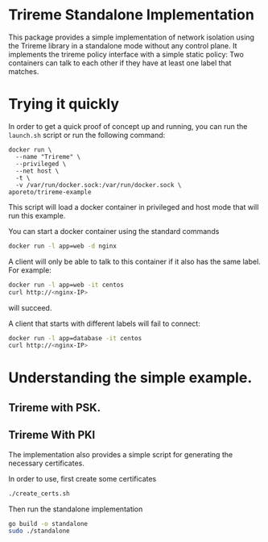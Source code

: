 # Trireme Standalone Implementation

This package provides a simple implementation of network isolation using the
Trireme library in a standalone mode without any control plane. It implements
the trireme policy interface with a simple static policy: Two containers can
talk to each other if they have at least one label that matches.


# Trying it quickly

In order to get a quick proof of concept up and running, you can run the `launch.sh` script or run the following command:

```
docker run \
  --name "Trireme" \
  --privileged \
  --net host \
  -t \
  -v /var/run/docker.sock:/var/run/docker.sock \
aporeto/trireme-example

```
This script will load a docker container in privileged and host mode that will run this example.



You can start a docker container using the standard commands

```bash
docker run -l app=web -d nginx
```

A client will only be able to talk to this container if it also has the same label. For example:

```bash
docker run -l app=web -it centos
curl http://<nginx-IP>
```
will succeed.

A client that starts with different labels will fail to connect:

```bash
docker run -l app=database -it centos
curl http://<nginx-IP>
```


# Understanding the simple example.

## Trireme with PSK.

## Trireme With PKI

The implementation also provides a simple script for generating the necessary
certificates.

In order to use, first create some certificates

```bash
./create_certs.sh
```


Then run the standalone implementation

```bash
go build -o standalone
sudo ./standalone
```
